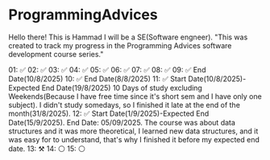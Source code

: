 # ProgrammingAdvices

Hello there!
This is Hammad
I will be a SE(Software engneer).
"This was created to track my progress in the Programming Advices software development course series."

01: ✅
02: ✅
03: ✅
04: ✅
05: ✅
06: ✅
07: ✅
08: ✅ 
09: ✅ End Date(10/8/2025)
10: ✅ End Date(8/8/2025)
11: ✅ Start Date(10/8/2025)-Expected End Date(19/8/2025) 10 Days of study excluding Weekends(Because I have free time since it's short sem and I have only one subject).
        I didn't study somedays, so I finished it late at the end of the month(31/8/2025).
12: ✅ Start Date(1/9/2025)-Expected End Date(15/9/2025). End Date: 05/09/2025. The course was about data structures and it was more theoretical, I learned new data structures, and it was easy for to understand, that's why I finished it before my expected end date.
13: ⚒️
14: ⚪
15: ⚪
